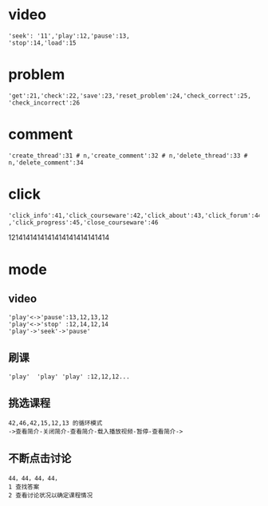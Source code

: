 
# video
    'seek': '11','play':12,'pause':13,
    'stop':14,'load':15
# problem
    'get':21,'check':22,'save':23,'reset_problem':24,'check_correct':25, 'check_incorrect':26
# comment
    'create_thread':31 # n,'create_comment':32 # n,'delete_thread':33 # n,'delete_comment':34 
# click
    'click_info':41,'click_courseware':42,'click_about':43,'click_forum':44 ,'click_progress':45,'close_courseware':46

1214141414141414141414141414 


# mode
## video
    'play'<->'pause':13,12,13,12
    'play'<->'stop' :12,14,12,14
    'play'->'seek'->'pause' 
## 刷课
    'play'  'play' 'play' :12,12,12...
## 挑选课程
    42,46,42,15,12,13 的循环模式
    ->查看简介-关闭简介-查看简介-载入播放视频-暂停-查看简介->
## 不断点击讨论
    44，44，44，44， 
    1 查找答案
    2 查看讨论状况以确定课程情况
